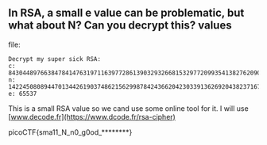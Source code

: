 ## In RSA, a small e value can be problematic, but what about N? Can you decrypt this? **values**

file:

```
Decrypt my super sick RSA:
c: 843044897663847841476319711639772861390329326681532977209935413827620909782846667
n: 1422450808944701344261903748621562998784243662042303391362692043823716783771691667
e: 65537

```

This is a small RSA value so we cand use some online tool for it. I will use [www.decode.fr](https://www.dcode.fr/rsa-cipher)

picoCTF{sma11_N_n0_g0od_********}
